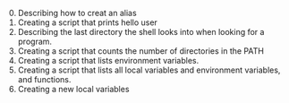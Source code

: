 0. Describing how to creat an alias
1. Creating a script that prints hello user
2. Describing the last directory the shell looks into when looking for a program.
3. Creating a script that counts the number of directories in the PATH
4. Creating a script that lists environment variables.
5. Creating  a script that lists all local variables and environment variables, and functions.
6. Creating a new local variables
